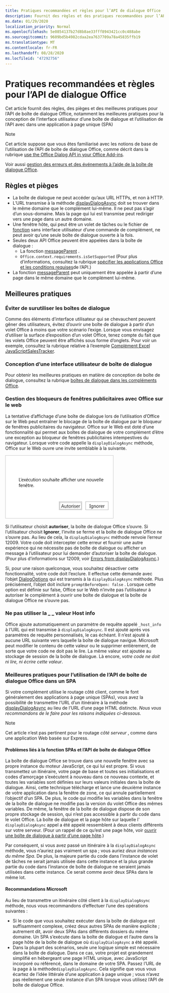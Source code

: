 ```yaml
---
title: Pratiques recommandées et règles pour l’API de dialogue Office
description: Fournit des règles et des pratiques recommandées pour l’API de boîte de dialogue Office, telles que les meilleures pratiques pour une application à page unique (SPA)
ms.date: 01/29/2020
localization_priority: Normal
ms.openlocfilehash: 5e0854137b27d8b8ae33fff8943421cc0c488abe
ms.sourcegitcommit: 9609bd5b4982cdaa2ea7637709a78a45835ffb19
ms.translationtype: MT
ms.contentlocale: fr-FR
ms.lasthandoff: 08/28/2020
ms.locfileid: "47292756"
---
```

# <a name="best-practices-and-rules-for-the-office-dialog-api"></a>Pratiques recommandées et règles pour l’API de dialogue Office

Cet article fournit des règles, des pièges et des meilleures pratiques pour l’API de boîte de dialogue Office, notamment les meilleures pratiques pour la conception de l’interface utilisateur d’une boîte de dialogue et l’utilisation de l’API avec dans une application à page unique (SPA)

> [!NOTE]
> Cet article suppose que vous êtes familiarisé avec les notions de base de l’utilisation de l’API de boîte de dialogue Office, comme décrit dans la rubrique [use the Office Dialog API in your Office Add-ins](dialog-api-in-office-add-ins.md).
> 
> Voir aussi [gestion des erreurs et des événements à l’aide de la boîte de dialogue Office](dialog-handle-errors-events.md).

## <a name="rules-and-gotchas"></a>Règles et pièges

- La boîte de dialogue ne peut accéder qu’aux URL HTTPs, et non à HTTP.
- L’URL transmise à la méthode [displayDialogAsync](/javascript/api/office/office.ui) doit se trouver dans le même domaine que le complément lui-même. Il ne peut pas s’agir d’un sous-domaine. Mais la page qui lui est transmise peut rediriger vers une page dans un autre domaine.
- Une fenêtre hôte, qui peut être un volet de tâches ou le fichier de [fonction](../reference/manifest/functionfile.md) sans interface utilisateur d’une commande de complément, ne peut avoir qu’une seule boîte de dialogue ouverte à la fois.
- Seules deux API Office peuvent être appelées dans la boîte de dialogue :
  - La fonction [messageParent](/javascript/api/office/office.ui#messageparent-message-) .
  - `Office.context.requirements.isSetSupported` (Pour plus d’informations, consultez la rubrique [spécifier les applications Office et les conditions requises](specify-office-hosts-and-api-requirements.md)de l’API.)
- La fonction [messageParent](/javascript/api/office/office.ui#messageparent-message-) peut uniquement être appelée à partir d’une page dans le même domaine que le complément lui-même.

## <a name="best-practices"></a>Meilleures pratiques

### <a name="avoid-overusing-dialog-boxes"></a>Éviter de surutiliser les boîtes de dialogue

Comme des éléments d’interface utilisateur qui se chevauchent peuvent gêner des utilisateurs, évitez d’ouvrir une boîte de dialogue à partir d’un volet Office à moins que votre scénario l’exige. Lorsque vous envisagez d’utiliser la surface d’exposition d’un volet Office, tenez compte du fait que les volets Office peuvent être affichés sous forme d’onglets. Pour voir un exemple, consultez la rubrique relative à l’exemple [Complément Excel JavaScriptSalesTracker](https://github.com/OfficeDev/Excel-Add-in-JavaScript-SalesTracker).

### <a name="designing-a-dialog-box-ui"></a>Conception d’une interface utilisateur de boîte de dialogue

Pour obtenir les meilleures pratiques en matière de conception de boîte de dialogue, consultez la rubrique [boîtes de dialogue dans les compléments Office](../design/dialog-boxes.md).

### <a name="handling-pop-up-blockers-with-office-on-the-web"></a>Gestion des bloqueurs de fenêtres publicitaires avec Office sur le web

La tentative d’affichage d’une boîte de dialogue lors de l’utilisation d’Office sur le Web peut entraîner le blocage de la boîte de dialogue par le bloqueur de fenêtres publicitaires du navigateur. Office sur le Web est doté d’une fonctionnalité qui permet aux boîtes de dialogue de votre complément d’être une exception au bloqueur de fenêtres publicitaires intempestives du navigateur. Lorsque votre code appelle la `displayDialogAsync` méthode, Office sur le Web ouvre une invite semblable à la suivante.

![Invite qu’un complément peut générer pour éviter les bloqueurs de fenêtres publicitaires intempestives dans le navigateur.](../images/dialog-prompt-before-open.png)

Si l’utilisateur choisit **autoriser**, la boîte de dialogue Office s’ouvre. Si l’utilisateur choisit **Ignorer**, l’invite se ferme et la boîte de dialogue Office ne s’ouvre pas. Au lieu de cela, la `displayDialogAsync` méthode renvoie l’erreur 12009. Votre code doit intercepter cette erreur et fournir une autre expérience qui ne nécessite pas de boîte de dialogue ou afficher un message à l’utilisateur pour lui demander d’autoriser la boîte de dialogue. (Pour plus d’informations sur 12009, voir [Errors from displayDialogAsync](dialog-handle-errors-events.md#errors-from-displaydialogasync).)

Si, pour une raison quelconque, vous souhaitez désactiver cette fonctionnalité, votre code doit l’exclure. Il effectue cette demande avec l’objet [DialogOptions](/javascript/api/office/office.dialogoptions) qui est transmis à la `displayDialogAsync` méthode. Plus précisément, l’objet doit inclure `promptBeforeOpen: false` . Lorsque cette option est définie sur false, Office sur le Web n’invite pas l’utilisateur à autoriser le complément à ouvrir une boîte de dialogue et la boîte de dialogue Office ne s’ouvre pas.

### <a name="do-not-use-the-_host_info-value"></a>Ne pas utiliser la \_ \_ valeur Host info

Office ajoute automatiquement un paramètre de requête appelé `_host_info` à l’URL qui est transmise à `displayDialogAsync`. Il est ajouté après vos paramètres de requête personnalisés, le cas échéant. Il n’est ajouté à aucune URL suivante vers laquelle la boîte de dialogue navigue. Microsoft peut modifier le contenu de cette valeur ou le supprimer entièrement, de sorte que votre code ne doit pas le lire. La même valeur est ajoutée au stockage de session de la boîte de dialogue. Là encore, *votre code ne doit ni lire, ni écrire cette valeur*.

### <a name="best-practices-for-using-the-office-dialog-api-in-an-spa"></a>Meilleures pratiques pour l’utilisation de l’API de boîte de dialogue Office dans un SPA

Si votre complément utilise le routage côté client, comme le font généralement des applications à page unique (SPAs), vous avez la possibilité de transmettre l’URL d’un itinéraire à la méthode [displayDialogAsync](/javascript/api/office/office.ui) au lieu de l’URL d’une page HTML distincte. *Nous vous recommandons de le faire pour les raisons indiquées ci-dessous.*

> [!NOTE]
> Cet article n’est pas pertinent pour le routage *côté serveur* , comme dans une application Web basée sur Express.

#### <a name="problems-with-spas-and-the-office-dialog-api"></a>Problèmes liés à la fonction SPAs et l’API de boîte de dialogue Office

La boîte de dialogue Office se trouve dans une nouvelle fenêtre avec sa propre instance du moteur JavaScript, ce qui lui est propre. Si vous transmettez un itinéraire, votre page de base et toutes ses initialisations et codes d’amorçage s’exécutent à nouveau dans ce nouveau contexte, et toutes les variables sont définies sur leurs valeurs initiales dans la boîte de dialogue. Ainsi, cette technique télécharge et lance une deuxième instance de votre application dans la fenêtre de zone, ce qui annule partiellement l’objectif d’un SPA. De plus, le code qui modifie les variables dans la fenêtre de la boîte de dialogue ne modifie pas la version du volet Office des mêmes variables. De même, la fenêtre de la boîte de dialogue dispose de son propre stockage de session, qui n’est pas accessible à partir du code dans le volet Office. La boîte de dialogue et la page hôte sur laquelle l' `displayDialogAsync` appel a été appelé ressemblent à deux clients différents sur votre serveur. (Pour un rappel de ce qu’est une page hôte, voir [ouvrir une boîte de dialogue à partir d’une page hôte](dialog-api-in-office-add-ins.md#open-a-dialog-box-from-a-host-page).)

Par conséquent, si vous avez passé un itinéraire à la `displayDialogAsync` méthode, vous n’auriez pas vraiment un spa ; vous auriez *deux instances du même Spa*. De plus, la majeure partie du code dans l’instance de volet de tâches ne serait jamais utilisée dans cette instance et la plus grande partie du code dans l’instance de boîte de dialogue ne seraient jamais utilisées dans cette instance. Ce serait comme avoir deux SPAs dans le même lot.

#### <a name="microsoft-recommendations"></a>Recommandations Microsoft

Au lieu de transmettre un itinéraire côté client à la `displayDialogAsync` méthode, nous vous recommandons d’effectuer l’une des opérations suivantes :

* Si le code que vous souhaitez exécuter dans la boîte de dialogue est suffisamment complexe, créez deux autres SPAs de manière explicite ; autrement dit, avoir deux SPAs dans différents dossiers du même domaine. Un SPA s’exécute dans la boîte de dialogue et l’autre dans la page hôte de la boîte de dialogue où `displayDialogAsync` a été appelé. 
* Dans la plupart des scénarios, seule une logique simple est nécessaire dans la boîte de dialogue. Dans ce cas, votre projet est grandement simplifié en hébergeant une page HTML unique, avec JavaScript incorporé ou référencé, dans le domaine de votre SPA. Passez l’URL de la page à la méthode`displayDialogAsync`. Cela signifie que vous vous écartez de l’idée littérale d’une application à page unique ; vous n’avez pas réellement une seule instance d’un SPA lorsque vous utilisez l’API de boîte de dialogue Office.
